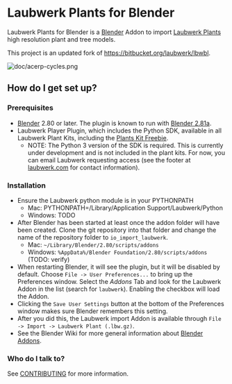 # Laubwerk Plants for Blender
Laubwerk Plants for Blender is a [Blender](http://www.blender.org) Addon to import [Laubwerk Plants](http://www.laubwerk.com) high resolution plant and tree models.

This project is an updated fork of https://bitbucket.org/laubwerk/lbwbl.

![doc/acerp-cycles.png](doc/acerp-cycles.png)

## How do I get set up?
### Prerequisites
* [Blender](http://www.blender.org/) 2.80 or later. The plugin is known to run with [Blender 2.81a](http://www.blender.org/features/past-releases/2-81/).
* Laubwerk Player Plugin, which includes the Python SDK, available in all Laubwerk Plant Kits, including the [Plants Kit Freebie](http://www.laubwerk.com/store/plants-kit-freebie).
  * NOTE: The Python 3 version of the SDK is required. This is currently under development and is not included in the plant kits. For now, you can email Laubwerk requesting access (see the footer at [laubwerk.com](http://www.laubwerk.com) for contact information).

### Installation
* Ensure the Laubwerk python module is in your PYTHONPATH
  * Mac: PYTHONPATH=/Library/Application Support/Laubwerk/Python
  * Windows: TODO
* After Blender has been started at least once the addon folder will have been created. Clone the git repository into that folder and change the name of the repository folder to `io_import_laubwerk`.
  * Mac: `~/Library/Blender/2.80/scripts/addons`
  * Windows: `%AppData%/Blender Foundation/2.80/scripts/addons` (TODO: verify)
* When restarting Blender, it will see the plugin, but it will be disabled by default. Choose `File -> User Preferences...` to bring up the Preferences window. Select the *Addons* Tab and look for the Laubwerk Addon in the list (search for `laubwerk`). Enabling the checkbox will load the Addon.
* Clicking the `Save User Settings` button at the bottom of the Preferences window makes sure Blender remembers this setting.
* After you did this, the Laubwerk import Addon is available through `File -> Import -> Laubwerk Plant (.lbw.gz)`.
* See the Blender Wiki for more general information about [Blender Addons](https://wiki.blender.org/wiki/Process/Addons).

### Who do I talk to? ###
See [CONTRIBUTING](CONTRIBUTING.md) for more information.
